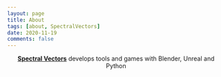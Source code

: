 ```yaml
---
layout: page
title: About
tags: [about, SpectralVectors]
date: 2020-11-19
comments: false
---
```

    
<center><a href="http://spectralvectors.github.io/"><b>Spectral Vectors</b></a> develops tools and games with Blender, Unreal and Python</center>
